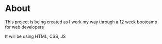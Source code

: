 # About

This project is being created as I work my way through a 12 week bootcamp for web developers

It will be using HTML, CSS, JS 